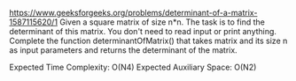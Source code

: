 https://www.geeksforgeeks.org/problems/determinant-of-a-matrix-1587115620/1
Given a square matrix of size n*n. The task is to find the determinant of this matrix.
You don't need to read input or print anything. Complete the function determinantOfMatrix() that takes matrix and its size n as input parameters and returns the determinant of the matrix.

Expected Time Complexity: O(N4)
Expected Auxiliary Space: O(N2)
